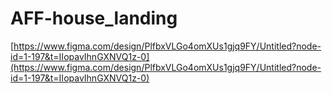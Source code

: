 ﻿# AFF-house_landing
[https://www.figma.com/design/PlfbxVLGo4omXUs1gjq9FY/Untitled?node-id=1-197&t=IIopavIhnGXNVQ1z-0](https://www.figma.com/design/PlfbxVLGo4omXUs1gjq9FY/Untitled?node-id=1-197&t=IIopavIhnGXNVQ1z-0)
